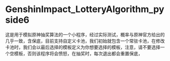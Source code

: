 # GenshinImpact_LotteryAlgorithm_pyside6
这是用于模拟原神抽奖算法的一个小程序，经过实际测试，概率与原神官方给出的几乎一致，含保底，目前支持自定义卡池，我们初始就包含一个常驻卡池，在修改卡池时，我们会以最后选择的模板定义为你想要选择的模板，注意，请不要选择一个空模板，否则该程序将会愤怒，在抽奖时，每次退出都会重置保底，
